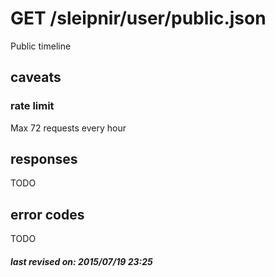 # GET /sleipnir/user/public.json

Public timeline

## caveats

### rate limit

Max 72 requests every hour

## responses

TODO

## error codes

TODO

##### last revised on: 2015/07/19 23:25

